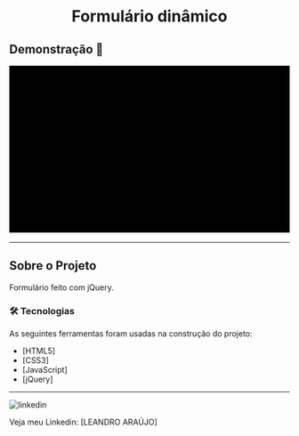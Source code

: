 <h1 style="text-align: center; font-weight: bold;">Formulário dinâmico</h1>

## Demonstração 📸

<div align="center" >
  <img src="_img/formulario.gif" alt="Formulário" height="300">
</div>

---

## Sobre o Projeto

Formulário feito com jQuery.

### 🛠 Tecnologias

As seguintes ferramentas foram usadas na construção do projeto:

- [HTML5]
- [CSS3]
- [JavaScript]
- [jQuery]
---

<img src="https://github.com/leandro-araujo-silva/Proffy-FullStack/raw/master/github/linkedin.png" alt="linkedin" height="50">
<br/>

Veja meu Linkedin: [LEANDRO ARAÚJO] 